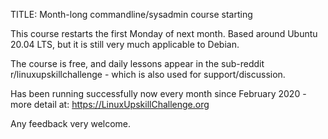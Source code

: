 TITLE: Month-long commandline/sysadmin course starting 

This course restarts the first Monday of next month. Based around Ubuntu 20.04 LTS, but it is still very much applicable to Debian.

The course is free, and daily lessons appear in the sub-reddit r/linuxupskillchallenge - which is also used for support/discussion.

Has been running successfully now every month since February 2020 - more detail at: https://LinuxUpskillChallenge.org

Any feedback very welcome.
